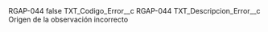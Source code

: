 <?xml version="1.0" encoding="UTF-8"?>
<CustomMetadata xmlns="http://soap.sforce.com/2006/04/metadata" xmlns:xsi="http://www.w3.org/2001/XMLSchema-instance" xmlns:xsd="http://www.w3.org/2001/XMLSchema">
    <label>RGAP-044</label>
    <protected>false</protected>
    <values>
        <field>TXT_Codigo_Error__c</field>
        <value xsi:type="xsd:string">RGAP-044</value>
    </values>
    <values>
        <field>TXT_Descripcion_Error__c</field>
        <value xsi:type="xsd:string">Origen de la observación incorrecto</value>
    </values>
</CustomMetadata>
